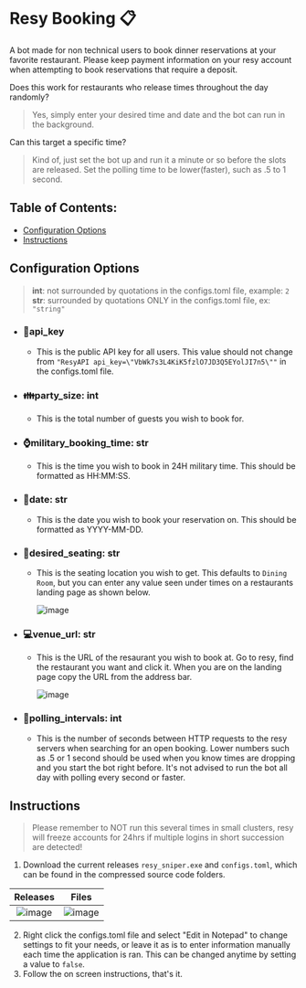 # Resy Booking  :clipboard:
A bot made for non technical users to book dinner reservations at your favorite restaurant. Please keep payment information on your resy account when attempting to book reservations that require a deposit.  

Does this work for restaurants who release times throughout the day randomly?
> Yes, simply enter your desired time and date and the bot can run in the background.

Can this target a specific time?
> Kind of, just set the bot up and run it a minute or so before the slots are released. Set the polling time to be lower(faster), such as .5 to 1 second.


## Table of Contents:  
- [Configuration Options](#configuration-options)
- [Instructions](#instructions)  

## Configuration Options
>**int**: not surrounded by quotations in the configs.toml file, example: ```2```  
>**str**: surrounded by quotations ONLY in the configs.toml file, ex: ```"string"```
- ### :key:api_key
  - This is the public API key for all users. This value should not change from ```"ResyAPI api_key=\"VbWk7s3L4KiK5fzlO7JD3Q5EYolJI7n5\""``` in the configs.toml file.

- ### :family:party_size: int
  - This is the total number of guests you wish to book for.
 
- ### :watch:military_booking_time: str
  - This is the time you wish to book in 24H military time. This should be formatted as HH:MM:SS.
 
- ### :calendar:date: str
  - This is the date you wish to book your reservation on. This should be formatted as YYYY-MM-DD.
 
- ### :toilet:desired_seating: str
  - This is the seating location you wish to get. This defaults to ```Dining Room```, but you can enter any value seen under times on a restaurants landing page as shown below.
    
    ![image](https://github.com/user-attachments/assets/76525c3f-eceb-4d1a-b1f1-0603804d4563)

- ### :computer:venue_url: str
  - This is the URL of the resaurant you wish to book at. Go to resy, find the restaurant you want and click it. When you are on the landing page copy the URL from the address bar.
 
    ![image](https://github.com/user-attachments/assets/4d9be5dc-ab43-4e77-8fac-d966804946ef)

- ### :incoming_envelope:polling_intervals: int
  - This is the number of seconds between HTTP requests to the resy servers when searching for an open booking. Lower numbers such as .5 or 1 second should be used when you know times are dropping and you start the bot right before. It's not advised to run the bot all day with polling every second or faster.

## Instructions
> Please remember to NOT run this several times in small clusters, resy will freeze accounts for 24hrs if multiple logins in short succession are detected!
1. Download the current releases ```resy_sniper.exe``` and ```configs.toml```, which can be found in the compressed source code folders.

Releases             |  Files
:-------------------------:|:-------------------------:
![image](https://github.com/user-attachments/assets/e74ff27a-c760-4ba7-8922-5623c962879b)  |  ![image](https://github.com/user-attachments/assets/b8df3da5-59ad-4c7d-8452-0c865a17674a)

2. Right click the configs.toml file and select "Edit in Notepad" to change settings to fit your needs, or leave it as is to enter information manually each time the application is ran. This can be changed anytime by setting a value to ```false```.
3. Follow the on screen instructions, that's it.
